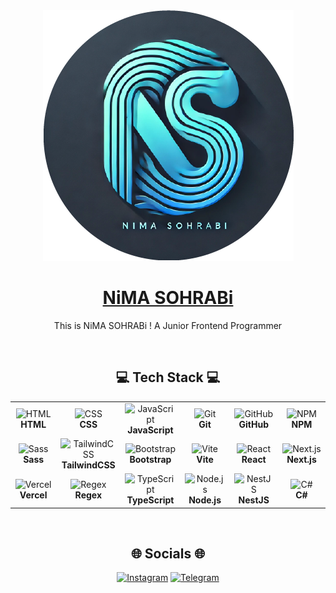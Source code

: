 <div align="center">
  <img src="./profile.png"/>
  <h1 color="blue">
    <a href="https://github.com/NiMA-SO">NiMA SOHRABi</a>
  </h1>
</div>
<p align="center">
 This is NiMA SOHRABi ! A Junior Frontend Programmer
</p>

<br/>

<h2 align="center">
  💻 Tech Stack 💻
</h2>

<table align="center">
  <tr>
    <td align="center" width="96">
      <img src="https://skillicons.dev/icons?i=html" alt="HTML" width="48" height="48"/>
      <br/><strong>HTML</strong>
    </td>
    <td align="center" width="96">
      <img src="https://skillicons.dev/icons?i=css" alt="CSS" width="48" height="48"/>
      <br/><strong>CSS</strong>
    </td>
    <td align="center" width="96">
      <img src="https://skillicons.dev/icons?i=js" alt="JavaScript" width="48" height="48"/>
      <br/><strong>JavaScript</strong>
    </td>
    <td align="center" width="96">
      <img src="https://skillicons.dev/icons?i=git" alt="Git" width="48" height="48"/>
      <br/><strong>Git</strong>
    </td>
    <td align="center" width="96">
      <img src="https://skillicons.dev/icons?i=github" alt="GitHub" width="48" height="48"/>
      <br/><strong>GitHub</strong>
    </td>
    <td align="center" width="96">
      <img src="https://skillicons.dev/icons?i=npm" alt="NPM" width="48" height="48"/>
      <br/><strong>NPM</strong>
    </td>
  </tr>

 <tr>
  <td align="center" width="96">
      <img src="https://skillicons.dev/icons?i=sass" alt="Sass" width="48" height="48"/>
       <br/><strong>Sass</strong>
    </td>
   <td align="center" width="96">
      <img src="https://skillicons.dev/icons?i=tailwind" alt="TailwindCSS" width="48" height="48"/>
     <br/><strong>TailwindCSS</strong>
    </td>
   <td align="center" width="96">
      <img src="https://skillicons.dev/icons?i=bootstrap" alt="Bootstrap" width="48" height="48"/>
       <br/><strong>Bootstrap</strong>
    </td>
   <td align="center" width="96">
      <img src="https://skillicons.dev/icons?i=vite" alt="Vite" width="48" height="48"/>
       <br/><strong>Vite</strong>
    </td>
   <td align="center" width="96">
      <img src="https://skillicons.dev/icons?i=react" alt="React" width="48" height="48"/>
       <br/><strong>React</strong>
    </td>
   <td align="center" width="96">
      <img src="https://skillicons.dev/icons?i=next" alt="Next.js" width="48" height="48"/>
        <br/><strong>Next.js</strong>
    </td>
  </tr>
  <!-- ادامه سطرها -->

   <tr>
  <td align="center" width="96">
      <img src="https://skillicons.dev/icons?i=vercel" alt="Vercel" width="48" height="48"/>
       <br/><strong>Vercel</strong>
    </td>
   <td align="center" width="96">
      <img src="https://skillicons.dev/icons?i=regex" alt="Regex" width="48" height="48"/>
     <br/><strong>Regex</strong>
    </td>
   <td align="center" width="96">
      <img src="https://skillicons.dev/icons?i=typescript" alt="TypeScript" width="48" height="48"/>
       <br/><strong>TypeScript</strong>
    </td>
   <td align="center" width="96">
      <img src="https://skillicons.dev/icons?i=nodejs" alt="Node.js" width="48" height="48"/>
       <br/><strong>Node.js</strong>
    </td>
   <td align="center" width="96">
      <img src="https://skillicons.dev/icons?i=nestjs" alt="NestJS" width="48" height="48"/>
       <br/><strong>NestJS</strong>
    </td>
   <td align="center" width="96">
      <img src="https://skillicons.dev/icons?i=cs" alt="C#" width="48" height="48"/>
        <br/><strong>C#</strong>
    </td>
  </tr>

  
</table>






<br/>
  
<h2 align="center">
  🌐 Socials 🌐
</h2>


<div align="center">
  <a href="https://instagram.com/soufi_learn" rel="nofollow" ><img src="https://camo.githubusercontent.com/94b50d6a71e67a79d85b051d8af86ad7cc541a7304e6db4825430830e9a43383/68747470733a2f2f696d672e736869656c64732e696f2f62616467652f496e7374616772616d2d2532334534343035462e7376673f7374796c653d666f722d7468652d6261646765266c6f676f3d496e7374616772616d266c6f676f436f6c6f723d7768697465" alt="Instagram" data-canonical-src="https://img.shields.io/badge/Instagram-%23E4405F.svg?style=for-the-badge&amp;logo=Instagram&amp;logoColor=white" style="max-width: 100%;"></a>
<a href="https://t.me/soufi_learn" rel="nofollow"><img src="https://camo.githubusercontent.com/8f41682a178e57a174d0c6042e9cdb842c6329b24c34b2bf4206c25e933073a9/68747470733a2f2f696d672e736869656c64732e696f2f62616467652f54656c656772616d2d3243413545303f7374796c653d666f722d7468652d6261646765266c6f676f3d74656c656772616d266c6f676f436f6c6f723d7768697465" alt="Telegram" data-canonical-src="https://img.shields.io/badge/Telegram-2CA5E0?style=for-the-badge&amp;logo=telegram&amp;logoColor=white" style="max-width: 100%;"></a>
</div>


